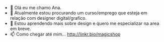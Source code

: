 - 👋 Olá eu me chamo Ana.
- 👀 Atualmente estou procurando um curso/emprego que esteja em relação com designer digital/grafico.
- 🌱 Estou aprendendo mais sobre design e quero me especializar na area em breve.
- 📫 Como chegar até mim... http://linkr.bio/magicshop




